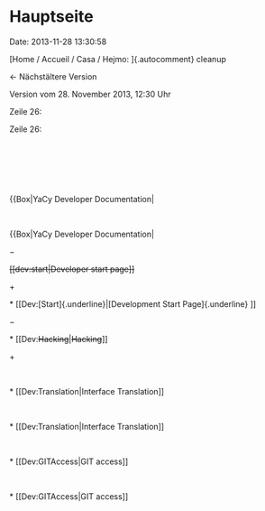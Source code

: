 Hauptseite
==========

Date: 2013-11-28 13:30:58

[Home / Accueil / Casa / Hejmo: ]{.autocomment} cleanup

← Nächstältere Version

Version vom 28. November 2013, 12:30 Uhr

Zeile 26:

Zeile 26:

 

 

 

<div>

{{Box\|YaCy Developer Documentation\|

</div>

 

<div>

{{Box\|YaCy Developer Documentation\|

</div>

−

<div>

~~\[\[dev:start\|Developer start page\]\]~~

</div>

\+

<div>

\* \[\[Dev:[Start]{.underline}\|[Development Start Page]{.underline}
\]\]

</div>

−

<div>

\* \[\[Dev:~~Hacking~~\|~~Hacking~~\]\]

</div>

\+

<div>

</div>

 

<div>

\* \[\[Dev:Translation\|Interface Translation\]\]  

</div>

 

<div>

\* \[\[Dev:Translation\|Interface Translation\]\]  

</div>

 

<div>

\* \[\[Dev:GITAccess\|GIT access\]\]

</div>

 

<div>

\* \[\[Dev:GITAccess\|GIT access\]\]

</div>

